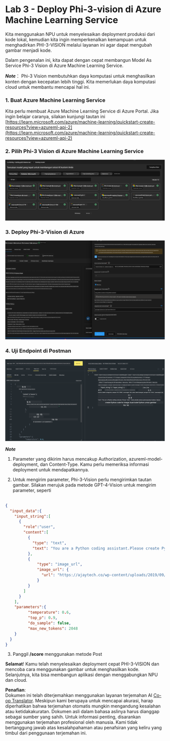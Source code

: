 <!--
CO_OP_TRANSLATOR_METADATA:
{
  "original_hash": "20cb4e6ac1686248e8be913ccf6c2bc2",
  "translation_date": "2025-07-17T04:34:52+00:00",
  "source_file": "md/02.Application/02.Code/Phi3/VSCodeExt/HOL/Apple/03.DeployPhi3VisionOnAzure.md",
  "language_code": "id"
}
-->
# **Lab 3 - Deploy Phi-3-vision di Azure Machine Learning Service**

Kita menggunakan NPU untuk menyelesaikan deployment produksi dari kode lokal, kemudian kita ingin memperkenalkan kemampuan untuk menghadirkan PHI-3-VISION melalui layanan ini agar dapat mengubah gambar menjadi kode.

Dalam pengenalan ini, kita dapat dengan cepat membangun Model As Service Phi-3 Vision di Azure Machine Learning Service.

***Note***： Phi-3 Vision membutuhkan daya komputasi untuk menghasilkan konten dengan kecepatan lebih tinggi. Kita memerlukan daya komputasi cloud untuk membantu mencapai hal ini.


### **1. Buat Azure Machine Learning Service**

Kita perlu membuat Azure Machine Learning Service di Azure Portal. Jika ingin belajar caranya, silakan kunjungi tautan ini [https://learn.microsoft.com/azure/machine-learning/quickstart-create-resources?view=azureml-api-2](https://learn.microsoft.com/azure/machine-learning/quickstart-create-resources?view=azureml-api-2)


### **2. Pilih Phi-3 Vision di Azure Machine Learning Service**

![Catalog](../../../../../../../../../translated_images/vison_catalog.f979823d5bde8aef2c37a3a9686f6c5d0c521f93730447798ea6fb580091443f.id.png)


### **3. Deploy Phi-3-Vision di Azure**


![Deploy](../../../../../../../../../translated_images/vision_deploy.a8114ccd849a957272bf30959bdef166b21a0fac4c4f0129dab0106b97104772.id.png)


### **4. Uji Endpoint di Postman**


![Test](../../../../../../../../../translated_images/vision_test.0b9c1b1d414131d03398c88fc1b79d839e7946c2ae5c9fd170a2894c271e2993.id.png)


***Note***

1. Parameter yang dikirim harus mencakup Authorization, azureml-model-deployment, dan Content-Type. Kamu perlu memeriksa informasi deployment untuk mendapatkannya.

2. Untuk mengirim parameter, Phi-3-Vision perlu mengirimkan tautan gambar. Silakan merujuk pada metode GPT-4-Vision untuk mengirim parameter, seperti

```json

{
  "input_data":{
    "input_string":[
      {
        "role":"user",
        "content":[ 
          {
            "type": "text",
            "text": "You are a Python coding assistant.Please create Python code for image "
          },
          {
              "type": "image_url",
              "image_url": {
                "url": "https://ajaytech.co/wp-content/uploads/2019/09/index.png"
              }
          }
        ]
      }
    ],
    "parameters":{
          "temperature": 0.6,
          "top_p": 0.9,
          "do_sample": false,
          "max_new_tokens": 2048
    }
  }
}

```

3. Panggil **/score** menggunakan metode Post

**Selamat**! Kamu telah menyelesaikan deployment cepat PHI-3-VISION dan mencoba cara menggunakan gambar untuk menghasilkan kode. Selanjutnya, kita bisa membangun aplikasi dengan menggabungkan NPU dan cloud.

**Penafian**:  
Dokumen ini telah diterjemahkan menggunakan layanan terjemahan AI [Co-op Translator](https://github.com/Azure/co-op-translator). Meskipun kami berupaya untuk mencapai akurasi, harap diperhatikan bahwa terjemahan otomatis mungkin mengandung kesalahan atau ketidakakuratan. Dokumen asli dalam bahasa aslinya harus dianggap sebagai sumber yang sahih. Untuk informasi penting, disarankan menggunakan terjemahan profesional oleh manusia. Kami tidak bertanggung jawab atas kesalahpahaman atau penafsiran yang keliru yang timbul dari penggunaan terjemahan ini.